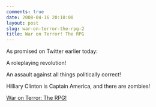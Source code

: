 ```yaml
---
comments: true
date: 2008-04-16 20:18:00
layout: post
slug: war-on-terror-the-rpg-2
title: War on Terror! The RPG
---
```


As promised on Twitter earlier today:  

A roleplaying revolution!  

An assault against all things politically correct!  

Hilliary Clinton is Captain America, and there are zombies!  

[War on Terror: The RPG!](http://rpgs.ianrenton.com/war-on-terror-the-rpg)
